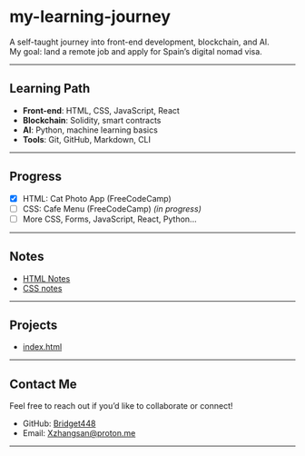 # my-learning-journey

A self-taught journey into front-end development, blockchain, and AI.  
My goal: land a remote job and apply for Spain’s digital nomad visa.

---

## Learning Path

- **Front-end**: HTML, CSS, JavaScript, React  
- **Blockchain**: Solidity, smart contracts  
- **AI**: Python, machine learning basics  
- **Tools**: Git, GitHub, Markdown, CLI

---

## Progress

- [x] HTML: Cat Photo App (FreeCodeCamp)  
- [ ] CSS: Cafe Menu (FreeCodeCamp) *(in progress)*  
- [ ] More CSS, Forms, JavaScript, React, Python...

---

## Notes

- [HTML Notes](HTML-notes.md)  
- [CSS notes](CSS-notes.md)

---

## Projects

- [index.html](index.html)

---

## Contact Me

Feel free to reach out if you’d like to collaborate or connect!

- GitHub: [Bridget448](https://github.com/Bridget448)
- Email: Xzhangsan@proton.me

---
